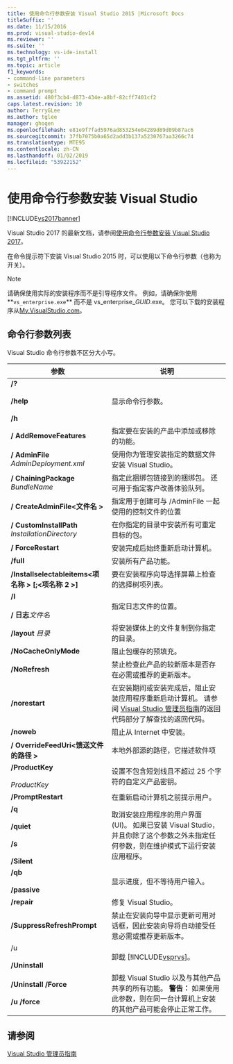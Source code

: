 ```yaml
---
title: 使用命令行参数安装 Visual Studio 2015 |Microsoft Docs
titleSuffix: ''
ms.date: 11/15/2016
ms.prod: visual-studio-dev14
ms.reviewer: ''
ms.suite: ''
ms.technology: vs-ide-install
ms.tgt_pltfrm: ''
ms.topic: article
f1_keywords:
- command-line parameters
- switches
- command prompt
ms.assetid: 480f3cb4-d873-434e-a8bf-82cff7401cf2
caps.latest.revision: 10
author: TerryGLee
ms.author: tglee
manager: ghogen
ms.openlocfilehash: e81e9f7fad5976ad853254e04289d89d09b87ac6
ms.sourcegitcommit: 37fb7075b0a65d2add3b137a5230767aa3266c74
ms.translationtype: MTE95
ms.contentlocale: zh-CN
ms.lasthandoff: 01/02/2019
ms.locfileid: "53922152"
---
```

# <a name="use-command-line-parameters-to-install-visual-studio"></a>使用命令行参数安装 Visual Studio
[!INCLUDE[vs2017banner](../includes/vs2017banner.md)]

Visual Studio 2017 的最新文档，请参阅[使用命令行参数安装 Visual Studio 2017](https://docs.microsoft.com/visualstudio/install/use-command-line-parameters-to-install-visual-studio)。

在命令提示符下安装 Visual Studio 2015 时，可以使用以下命令行参数（也称为开关）。

> [!NOTE]
>  请确保使用实际的安装程序而不是引导程序文件。 例如，请确保你使用**`vs_enterprise.exe`** 而不是 vs_enterprise_*GUID*.exe。 您可以下载的安装程序从[My.VisualStudio.com](https://my.visualstudio.com/downloads?q=visual%20studio%20enterprise%202015)。

## <a name="list-of-command-line-parameters"></a>命令行参数列表
 Visual Studio 命令行参数不区分大小写。

|参数|说明|
|---------------|-----------------|
|**/?**<br /><br /> **/help**<br /><br /> **/h**|显示命令行参数。|
|**/ AddRemoveFeatures**|指定要在安装的产品中添加或移除的功能。|
|**/ AdminFile** *AdminDeployment.xml*|使用你为管理安装指定的数据文件安装 Visual Studio。|
|**/ ChainingPackage** *BundleName*|指定此捆绑包链接到的捆绑包。 还可用于指定客户改善体验队列。|
|**/ CreateAdminFile\<文件名 >**|指定用于创建可与 /AdminFile 一起使用的控制文件的位置|
|**/ CustomInstallPath** *InstallationDirectory*|在你指定的目录中安装所有可重定目标的包。|
|**/ ForceRestart**|安装完成后始终重新启动计算机。|
|**/full**|安装所有产品功能。|
|**/Installselectableitems\<项名称 > [;\<项名称 2 >]**|要在安装程序向导选择屏幕上检查的选择树项列表。|
|**/l**<br /><br /> **/ 日志***文件名*|指定日志文件的位置。|
|**/layout** *目录*|将安装媒体上的文件复制到你指定的目录。|
|**/NoCacheOnlyMode**|阻止包缓存的预填充。|
|**/NoRefresh**|禁止检查此产品的较新版本是否存在必需或推荐的更新版本。|
|**/norestart**|在安装期间或安装完成后，阻止安装应用程序重新启动计算机。 请参阅 [Visual Studio 管理员指南](../install/visual-studio-administrator-guide.md)的返回代码部分了解查找的返回代码。|
|**/noweb**|阻止从 Internet 中安装。|
|**/ OverrideFeedUri\<馈送文件的路径 >**|本地外部源的路径，它描述软件项|
|**/ProductKey**<br /><br /> *ProductKey*|设置不包含短划线且不超过 25 个字符的自定义产品密钥。|
|**/PromptRestart**|在重新启动计算机之前提示用户。|
|**/q**<br /><br /> **/quiet**<br /><br /> **/s**<br /><br /> **/Silent**|取消安装应用程序的用户界面 (UI)。 如果已安装 Visual Studio，并且你除了这个参数之外未指定任何参数，则在维护模式下运行安装应用程序。|
|**/qb**<br /><br /> **/passive**|显示进度，但不等待用户输入。|
|**/repair**|修复 Visual Studio。|
|**/SuppressRefreshPrompt**|禁止在安装向导中显示更新可用对话框，因此安装向导将自动接受任意必需或推荐更新版本。|
|/u<br /><br /> **/Uninstall**|卸载 [!INCLUDE[vsprvs](../includes/vsprvs-md.md)]。|
|**/Uninstall /Force**<br /><br /> **/u /force**|卸载 Visual Studio 以及与其他产品共享的所有功能。 **警告：** 如果使用此参数，则在同一台计算机上安装的其他产品可能会停止正常工作。|

## <a name="see-also"></a>请参阅
 [Visual Studio 管理员指南](../install/visual-studio-administrator-guide.md)
